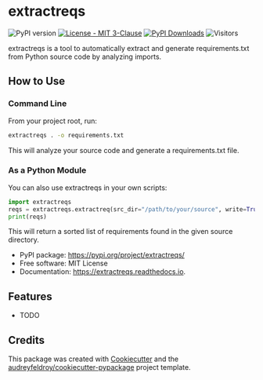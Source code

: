 # extractreqs

![PyPI version](https://img.shields.io/pypi/v/extractreqs.svg)
[![License - MIT 3-Clause](https://img.shields.io/pypi/l/sfsgl.svg)](https://github.com/hasanaliozkan-dev/sfsgl/blob/main/LICENSE)
[![PyPI Downloads](https://static.pepy.tech/personalized-badge/extractreqs?period=total&units=INTERNATIONAL_SYSTEM&left_color=GREY&right_color=BLUE&left_text=downloads)](https://pepy.tech/projects/extractreqs)
![Visitors](https://visitor-badge.laobi.icu/badge?page_id=hasanaliozkan-dev/extractreqs)

extractreqs is a tool to automatically extract and generate requirements.txt from Python source code by analyzing imports.

## How to Use

### Command Line

From your project root, run:

```bash
extractreqs . -o requirements.txt
```

This will analyze your source code and generate a requirements.txt file.

### As a Python Module

You can also use extractreqs in your own scripts:

```python
import extractreqs
reqs = extractreqs.extractreq(src_dir="/path/to/your/source", write=True)
print(reqs)
```

This will return a sorted list of requirements found in the given source directory.

* PyPI package: https://pypi.org/project/extractreqs/
* Free software: MIT License
* Documentation: https://extractreqs.readthedocs.io.

## Features

* TODO

## Credits

This package was created with [Cookiecutter](https://github.com/audreyfeldroy/cookiecutter) and the [audreyfeldroy/cookiecutter-pypackage](https://github.com/audreyfeldroy/cookiecutter-pypackage) project template.
